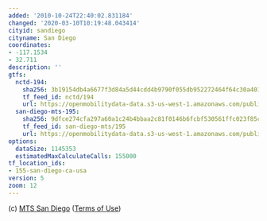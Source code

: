 ```yaml
---
added: '2010-10-24T22:40:02.831184'
changed: '2020-03-10T10:19:48.043414'
cityid: sandiego
cityname: San Diego
coordinates:
- -117.1534
- 32.711
description: ''
gtfs:
  nctd-194:
    sha256: 3b19154db4a6677f3d84a5d44cdd4b9790f055db952272464f64c30a401f72df
    tf_feed_id: nctd/194
    url: https://openmobilitydata-data.s3-us-west-1.amazonaws.com/public/feeds/nctd/194/20191002/gtfs.zip
  san-diego-mts-195:
    sha256: 9dfce274cfa297a60a1c24b4bbaa2c81f0146b6fcbf530561ffc023f85cac462
    tf_feed_id: san-diego-mts/195
    url: https://openmobilitydata-data.s3-us-west-1.amazonaws.com/public/feeds/san-diego-mts/195/20200131/gtfs.zip
options:
  dataSize: 1145353
  estimatedMaxCalculateCalls: 155000
tf_location_ids:
- 155-san-diego-ca-usa
version: 5
zoom: 12
---
```


(c) [MTS San Diego](http://www.sdmts.com/) ([Terms of Use](http://developer.sdmts.com/Developer/TermsUse.aspx))
